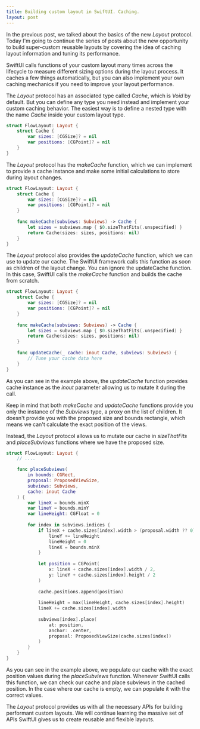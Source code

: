 ```yaml
---
title: Building custom layout in SwiftUI. Caching.
layout: post
---
```


In the previous post, we talked about the basics of the new *Layout* protocol. Today I'm going to continue the series of posts about the new opportunity to build super-custom reusable layouts by covering the idea of caching layout information and tuning its performance.

SwiftUI calls functions of your custom layout many times across the lifecycle to measure different sizing options during the layout process. It caches a few things automatically, but you can also implement your own caching mechanics if you need to improve your layout performance.

The *Layout* protocol has an associated type called *Cache*, which is *Void* by default. But you can define any type you need instead and implement your custom caching behavior. The easiest way is to define a nested type with the name *Cache* inside your custom layout type.

```swift
struct FlowLayout: Layout {
    struct Cache {
        var sizes: [CGSize]? = nil
        var positions: [CGPoint]? = nil
    }
}
```

The *Layout* protocol has the *makeCache* function, which we can implement to provide a cache instance and make some initial calculations to store during layout changes.

```swift
struct FlowLayout: Layout {
    struct Cache {
        var sizes: [CGSize]? = nil
        var positions: [CGPoint]? = nil
    }
    
    func makeCache(subviews: Subviews) -> Cache {
        let sizes = subviews.map { $0.sizeThatFits(.unspecified) }
        return Cache(sizes: sizes, positions: nil)
    }
}
```

The *Layout* protocol also provides the *updateCache* function, which we can use to update our cache. The SwiftUI framework calls this function as soon as children of the layout change. You can ignore the updateCache function. In this case, SwiftUI calls the *makeCache* function and builds the cache from scratch.

```swift
struct FlowLayout: Layout {
    struct Cache {
        var sizes: [CGSize]? = nil
        var positions: [CGPoint]? = nil
    }
    
    func makeCache(subviews: Subviews) -> Cache {
        let sizes = subviews.map { $0.sizeThatFits(.unspecified) }
        return Cache(sizes: sizes, positions: nil)
    }
    
    func updateCache(_ cache: inout Cache, subviews: Subviews) {
        // Tune your cache data here
    }
}
```

As you can see in the example above, the *updateCache* function provides cache instance as the *inout* parameter allowing us to mutate it during the call.

Keep in mind that both *makeCache* and *updateCache* functions provide you only the instance of the *Subviews* type, a proxy on the list of children. It doesn't provide you with the proposed size and bounds rectangle, which means we can't calculate the exact position of the views.

Instead, the *Layout* protocol allows us to mutate our cache in *sizeThatFits* and *placeSubviews* functions where we have the proposed size.

```swift
struct FlowLayout: Layout {
    // ....

    func placeSubviews(
        in bounds: CGRect,
        proposal: ProposedViewSize,
        subviews: Subviews,
        cache: inout Cache
    ) {
        var lineX = bounds.minX
        var lineY = bounds.minY
        var lineHeight: CGFloat = 0
        
        for index in subviews.indices {
            if lineX + cache.sizes[index].width > (proposal.width ?? 0) {
                lineY += lineHeight
                lineHeight = 0
                lineX = bounds.minX
            }
            
            let position = CGPoint(
                x: lineX + cache.sizes[index].width / 2,
                y: lineY + cache.sizes[index].height / 2
            )
            
            cache.positions.append(position)
            
            lineHeight = max(lineHeight, cache.sizes[index].height)
            lineX += cache.sizes[index].width
            
            subviews[index].place(
                at: position,
                anchor: .center,
                proposal: ProposedViewSize(cache.sizes[index])
            )
        }
    }
}
```

As you can see in the example above, we populate our cache with the exact position values during the *placeSubviews* function. Whenever SwiftUI calls this function, we can check our cache and place subviews in the cached position. In the case where our cache is empty, we can populate it with the correct values.

The *Layout* protocol provides us with all the necessary APIs for building performant custom layouts. We will continue learning the massive set of APIs SwiftUI gives us to create reusable and flexible layouts.
